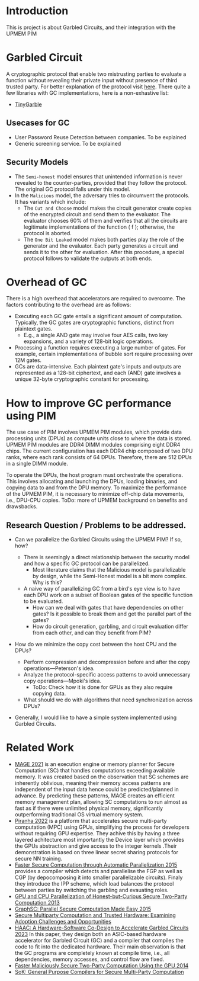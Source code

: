 # Introduction
This is project is about Garbled Circuits, and their integration with the UPMEM PIM

# Garbled Circuit
A cryptographic protocol that enable two mistrusting parties to evaluate a function without revealing their private input without presence of third trusted party. For better explanation of the protocol visit [here](https://en.wikipedia.org/wiki/Garbled_circuit). There quite a few libraries with GC implementations, here is a non-exhastive list:
- [TinyGarble](https://github.com/IntelLabs/TinyGarble2.0)

## Usecases for GC
- User Password Reuse Detection between companies. To be explained
- Generic screening service. To be explained

## Security Models
- The `Semi-honest` model ensures that unintended information is never revealed to the counter-parties, provided that they follow the protocol. The original GC protocol falls under this model.
- In the `Malicious` model, the adversary tries to circumvent the protocols. It has variants which include:
  - The `Cut and Choose` model makes the circuit generator create copies of the encrypted circuit and send them to the evaluator. The evaluator chooses 60% of them and verifies that all the circuits are legitimate implementations of the function \( f \); otherwise, the protocol is aborted.
  - The `One Bit Leaked` model makes both parties play the role of the generator and the evaluator. Each party generates a circuit and sends it to the other for evaluation. After this procedure, a special protocol follows to validate the outputs at both ends.

# Overhead of GC
There is a high overhead that accelerators are required to overcome. The factors contributing to the overhead are as follows:

* Executing each GC gate entails a significant amount of computation. Typically, the GC gates are cryptographic functions, distinct from plaintext gates.
  * E.g., a single AND gate may involve four AES calls, two key expansions, and a variety of 128-bit logic operations.
* Processing a function requires executing a large number of gates. For example, certain implementations of bubble sort require processing over 12M gates.
* GCs are data-intensive. Each plaintext gate's inputs and outputs are represented as a 128-bit ciphertext, and each (AND) gate involves a unique 32-byte cryptographic constant for processing.

        
# How to improve GC performance using PIM
The use case of PIM involves UPMEM PIM modules, which provide data processing units (DPUs) as compute units close to where the data is stored. UPMEM PIM modules are DDR4 DIMM modules comprising eight DDR4 chips. The current configuration has each DDR4 chip composed of two DPU ranks, where each rank consists of 64 DPUs. Therefore, there are 512 DPUs in a single DIMM module. 

To operate the DPUs, the host program must orchestrate the operations. This involves allocating and launching the DPUs, loading binaries, and copying data to and from the DPU memory. To maximize the performance of the UPMEM PIM, it is necessary to minimize off-chip data movements, i.e., DPU-CPU copies. ToDo: more of UPMEM background on benefits and drawsbacks.

## Research Question / Problems to be addressed.
- Can we parallelize the Garbled Circuits using the UPMEM PIM? If so, how?
  - There is seemingly a direct relationship between the security model and how a specific GC protocol can be parallelized.
    - Most literature claims that the Malicious model is parallelizable by design, while the Semi-Honest model is a bit more complex. Why is this?
  - A naive way of parallelizing GC from a bird's eye view is to have each DPU work on a subset of Boolean gates of the specific function to be evaluated.
    - How can we deal with gates that have dependencies on other gates? Is it possible to break them and get the parallel part of the gates?
    - How do circuit generation, garbling, and circuit evaluation differ from each other, and can they benefit from PIM?
- How do we minimize the copy cost between the host CPU and the DPUs?
  - Perform compression and decompression before and after the copy operations—Peterson's idea.
  - Analyze the protocol-specific access patterns to avoid unnecessary copy operations—Mpoki's idea.
    - ToDo: Check how it is done for GPUs as they also require copying data.
  - What should we do with algorithms that need synchronization across DPUs?

- Generally, I would like to have a simple system implemented using Garbled Circuits. 


# Related Work
- [MAGE 2021](https://www.usenix.org/conference/osdi21/presentation/kumar) is an execution engine or memory planner for Secure Computation (SC) that handles computations exceeding available memory. It was created based on the observation that SC schemes are inherently oblivious, meaning their memory access patterns are independent of the input data hence could be predicted/planned in advance. By predicting these patterns, MAGE creates an efficient memory management plan, allowing SC computations to run almost as fast as if there were unlimited physical memory, significantly outperforming traditional OS virtual memory system.
- [Piranha 2022](https://www.usenix.org/system/files/sec22-watson.pdf) is a platform that accelerates secure multi-party computation (MPC) using GPUs, simplifying the process for developers without requiring GPU expertise. They achive this by having a three layered achitecture most importantly the Device layer which provides the GPUs abstraction and give access to the integer kernels .Their demonstration is based on three linear secret sharing protocols for secure NN training.
- [Faster Secure Computation through Automatic Parallelization 2015](https://www.usenix.org/system/files/conference/usenixsecurity15/sec15-paper-buescher.pdf) provides a compiler which detects and parallelise the FGP as well as CGP (by depocomposing it into smaller parallelizable circuits). Finaly they introduce the IPP scheme, which load balances the protocol between parties by switching the garbling and evauating roles.
- [GPU and CPU Parallelization of Honest-but-Curious Secure Two-Party Computation 2013](https://shelat.khoury.northeastern.edu/dl/hmsg13-gpuyao.pdf)
- [GraphSC: Parallel Secure Computation Made Easy 2015](https://www.ieee-security.org/TC/SP2015/papers-archived/6949a377.pdf)
- [Secure Multiparty Computation and Trusted Hardware: Examining Adoption Challenges and Opportunities](https://onlinelibrary.wiley.com/doi/epdf/10.1155/2019/1368905)
- [HAAC: A Hardware-Software Co-Design to Accelerate Garbled Circuits 2023](https://arxiv.org/pdf/2211.13324) In this paper, they design both an ASIC-based hardware accelerator for Garbled Circuit (GC) and a compiler that compiles the code to fit into the dedicated hardware. Their main observation is that the GC programs are completely known at compile time, i.e., all dependencies, memory accesses, and control flow are fixed.  
- [Faster Maliciously Secure Two-Party Computation Using the GPU 2014](https://eprint.iacr.org/2014/270.pdf)
- [SoK: General Purpose Compilers for Secure Multi-Party Computation](https://ieeexplore.ieee.org/stamp/stamp.jsp?tp=&arnumber=8835312) 
